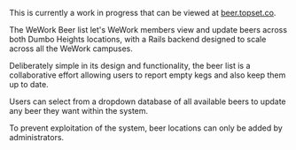 This is currently a work in progress that can be viewed at [beer.topset.co](beer.topset.co).

The WeWork Beer list let's WeWork members view and update beers across both Dumbo Heights locations, with a Rails backend designed to scale across all the WeWork campuses.

Deliberately simple in its design and functionality, the beer list is a collaborative effort allowing users to report empty kegs and also keep them up to date.

Users can select from a dropdown database of all available beers to update any beer they want within the system.

To prevent exploitation of the system, beer locations can only be added by administrators.
